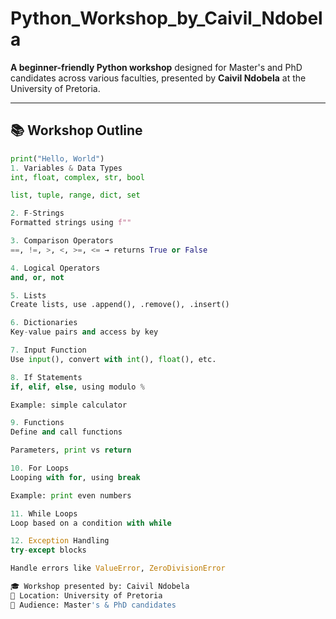 # Python_Workshop_by_Caivil_Ndobela

**A beginner-friendly Python workshop** designed for Master's and PhD candidates across various faculties, presented by **Caivil Ndobela** at the University of Pretoria.

---

## 📚 Workshop Outline
```python
print("Hello, World")
1. Variables & Data Types
int, float, complex, str, bool

list, tuple, range, dict, set

2. F-Strings
Formatted strings using f""

3. Comparison Operators
==, !=, >, <, >=, <= → returns True or False

4. Logical Operators
and, or, not

5. Lists
Create lists, use .append(), .remove(), .insert()

6. Dictionaries
Key-value pairs and access by key

7. Input Function
Use input(), convert with int(), float(), etc.

8. If Statements
if, elif, else, using modulo %

Example: simple calculator

9. Functions
Define and call functions

Parameters, print vs return

10. For Loops
Looping with for, using break

Example: print even numbers

11. While Loops
Loop based on a condition with while

12. Exception Handling
try-except blocks

Handle errors like ValueError, ZeroDivisionError

🎓 Workshop presented by: Caivil Ndobela
📍 Location: University of Pretoria
📅 Audience: Master's & PhD candidates
